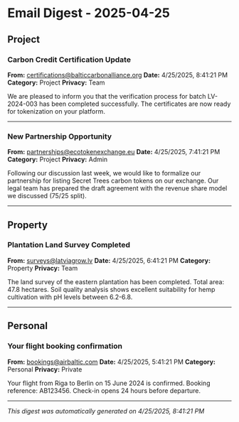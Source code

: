 # Email Digest - 2025-04-25

## Project

### Carbon Credit Certification Update
**From:** certifications@balticcarbonalliance.org
**Date:** 4/25/2025, 8:41:21 PM
**Category:** Project
**Privacy:** Team

We are pleased to inform you that the verification process for batch LV-2024-003 has been completed successfully. The certificates are now ready for tokenization on your platform.

---

### New Partnership Opportunity
**From:** partnerships@ecotokenexchange.eu
**Date:** 4/25/2025, 7:41:21 PM
**Category:** Project
**Privacy:** Admin

Following our discussion last week, we would like to formalize our partnership for listing Secret Trees carbon tokens on our exchange. Our legal team has prepared the draft agreement with the revenue share model we discussed (75/25 split).

---

## Property

### Plantation Land Survey Completed
**From:** surveys@latviagrow.lv
**Date:** 4/25/2025, 6:41:21 PM
**Category:** Property
**Privacy:** Team

The land survey of the eastern plantation has been completed. Total area: 47.8 hectares. Soil quality analysis shows excellent suitability for hemp cultivation with pH levels between 6.2-6.8.

---

## Personal

### Your flight booking confirmation
**From:** bookings@airbaltic.com
**Date:** 4/25/2025, 5:41:21 PM
**Category:** Personal
**Privacy:** Private

Your flight from Riga to Berlin on 15 June 2024 is confirmed. Booking reference: AB123456. Check-in opens 24 hours before departure.

---


*This digest was automatically generated on 4/25/2025, 8:41:21 PM*
